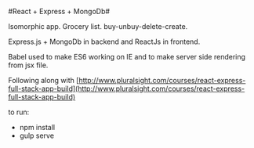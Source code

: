 #React + Express + MongoDb#

Isomorphic app. Grocery list. buy-unbuy-delete-create. 

Express.js + MongoDb in backend and ReactJs in frontend.

Babel used to make ES6 working on IE and to make server side rendering from jsx file.

Following along with [http://www.pluralsight.com/courses/react-express-full-stack-app-build](http://www.pluralsight.com/courses/react-express-full-stack-app-build)

to run: 

- npm install
- gulp serve
